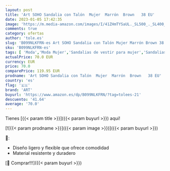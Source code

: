 ```yaml
---
layout: post
title: 'Art SOHO Sandalia con Talón  Mujer  Marrón  Brown   38 EU'
date: 2023-01-05 17:42:35
image: 'https://m.media-amazon.com/images/I/41ZHmTYSaUL._SL500_._SL400_.jpg'
comments: true
category: ofertas
author: 'tole.es'
slug: 'B099NLKFRN-es Art SOHO Sandalia con Talón Mujer Marrón Brown 38 EU'
sku: 'B099NLKFRN-es'
tags: [ 'Moda','Moda Mujer','Sandalias de vestir para mujer','Sandalias y palas de mujer','Zapatos para mujer','art','sandalia','🇪🇸', ]
actualPrice: 70.0 EUR
currency: EUR
price: 70.0
comparePrice: 119.95 EUR
prodname: 'Art SOHO Sandalia con Talón  Mujer  Marrón  Brown   38 EU'
country: 'es'
flag: '🇪🇸'
brand: 'ART'
buyurl: 'https://www.amazon.es/dp/B099NLKFRN/?tag=tolees-21'
descuento: '41.64'
average: '70.0'
---
```


Tienes [{{< param title >}}]({{< param buyurl >}}) aqui!

[![{{< param prodname >}}]({{< param image >}})]({{< param buyurl >}})

🔎:

- Diseño ligero y flexible que ofrece comodidad
- Material resistente y duradero

[🛒 Comprar!!!]({{< param buyurl >}})

